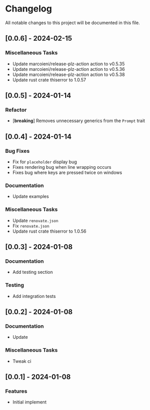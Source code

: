 # Changelog

All notable changes to this project will be documented in this file.

## [0.0.6] - 2024-02-15

### Miscellaneous Tasks

- Update marcoieni/release-plz-action action to v0.5.35
- Update marcoieni/release-plz-action action to v0.5.36
- Update marcoieni/release-plz-action action to v0.5.38
- Update rust crate thiserror to 1.0.57

<!-- generated by git-cliff -->
## [0.0.5] - 2024-01-14

### Refactor

- [**breaking**] Removes unnecessary generics from the `Prompt` trait

<!-- generated by git-cliff -->
## [0.0.4] - 2024-01-14

### Bug Fixes

- Fix for `placeholder` display bug
- Fixes rendering bug when line wrapping occurs
- Fixes bug where keys are pressed twice on windows

### Documentation

- Update examples

### Miscellaneous Tasks

- Update `renovate.json`
- Fix `renovate.json`
- Update rust crate thiserror to 1.0.56

<!-- generated by git-cliff -->
## [0.0.3] - 2024-01-08

### Documentation

- Add testing section

### Testing

- Add integration tests

<!-- generated by git-cliff -->
## [0.0.2] - 2024-01-08

### Documentation

- Update

### Miscellaneous Tasks

- Tweak ci

<!-- generated by git-cliff -->
## [0.0.1] - 2024-01-08

### Features

- Initial implement

<!-- generated by git-cliff -->
